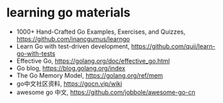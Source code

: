 # learning go materials

- 1000+ Hand-Crafted Go Examples, Exercises, and Quizzes, https://github.com/inancgumus/learngo
- Learn Go with test-driven development, https://github.com/quii/learn-go-with-tests
- Effective Go, https://golang.org/doc/effective_go.html
- Go blog, https://blog.golang.org/index
- The Go Memory Model, https://golang.org/ref/mem
- go中文社区资料, https://gocn.vip/wiki
- awesome go 中文, https://github.com/jobbole/awesome-go-cn
